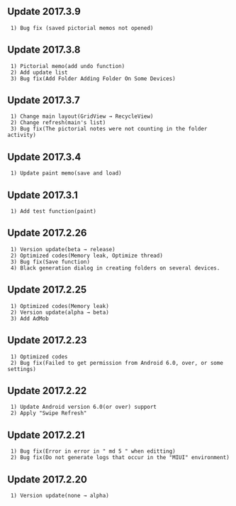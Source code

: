 ## Update 2017.3.9
```
 1) Bug fix (saved pictorial memos not opened)
```
## Update 2017.3.8
```
 1) Pictorial memo(add undo function)
 2) Add update list
 3) Bug fix(Add Folder Adding Folder On Some Devices)
```
## Update 2017.3.7
```
 1) Change main layout(GridView → RecycleView)
 2) Change refresh(main's list)
 3) Bug fix(The pictorial notes were not counting in the folder activity)
```
## Update 2017.3.4
```
 1) Update paint memo(save and load)
```
## Update 2017.3.1
```
 1) Add test function(paint)
```
## Update 2017.2.26
```
 1) Version update(beta → release)
 2) Optimized codes(Memory leak, Optimize thread)
 3) Bug fix(Save function)
 4) Black generation dialog in creating folders on several devices.
```
## Update 2017.2.25
```
 1) Optimized codes(Memory leak)
 2) Version update(alpha → beta)
 3) Add AdMob
```
## Update 2017.2.23
```
 1) Optimized codes
 2) Bug fix(Failed to get permission from Android 6.0, over, or some settings)
```
## Update 2017.2.22
```
 1) Update Android version 6.0(or over) support
 2) Apply "Swipe Refresh"
```
## Update 2017.2.21
```
 1) Bug fix(Error in error in " md 5 " when editting)
 2) Bug fix(Do not generate logs that occur in the "MIUI" environment)
```
## Update 2017.2.20
```
 1) Version update(none → alpha)
```
